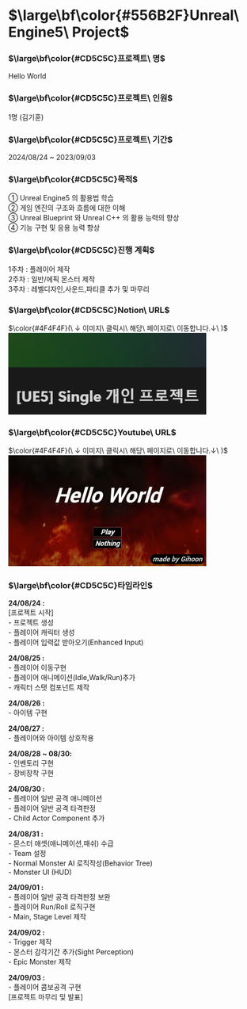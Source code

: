 # $\large\bf\color{#556B2F}Unreal\ Engine5\ Project$

### $\large\bf\color{#CD5C5C}프로젝트\ 명$
Hello World

### $\large\bf\color{#CD5C5C}프로젝트\ 인원$
1명 (김기훈)

### $\large\bf\color{#CD5C5C}프로젝트\ 기간$
2024/08/24 ~ 2023/09/03

### $\large\bf\color{#CD5C5C}목적$
① Unreal Engine5 의 활용법 학습</br>
② 게임 엔진의 구조와 흐름에 대한 이해</br>
③ Unreal Blueprint 와 Unreal C++ 의 활용 능력의 향상</br>
④ 기능 구현 및 응용 능력 향상</br>

### $\large\bf\color{#CD5C5C}진행 계획$
1주차 : 플레이어 제작
</br>
2주차 : 일반/에픽 몬스터 제작
</br>
3주차 : 레벨디자인,사운드,파티클 추가 및 마무리

### $\large\bf\color{#CD5C5C}Notion\ URL$
$\color{#4F4F4F}(\ ↓ 이미지\ 클릭시\ 해당\ 페이지로\ 이동합니다.↓\ )$</br>
<a href="https://reminiscent-moth-47a.notion.site/UE5-Single-e540b8c03b17478eab34ec2248c2ab6a?pvs=4">
    <img src="./ReadMe/Notion.png" alt="HelloWorld 개발일지" width="400"/>
</a>
</br>

### $\large\bf\color{#CD5C5C}Youtube\ URL$
$\color{#4F4F4F}(\ ↓ 이미지\ 클릭시\ 해당\ 페이지로\ 이동합니다.↓\ )$</br>
<a href="https://youtu.be/3WtWpuiZKHQ?si=RhyvdUjwbz10e-NU">
    <img src="./ReadMe/HelloWorld.png" alt="HelloWorld 영상" width="400"/>
</a>
</br>

### $\large\bf\color{#CD5C5C}타임라인$
<b>24/08/24 :</b></br>
[프로젝트 시작]</br>
-&nbsp;프로젝트 생성</br>
-&nbsp;플레이어 캐릭터 생성</br>
-&nbsp;플레이어 입력값 받아오기(Enhanced Input)</br>

<b>24/08/25 :</b></br>
-&nbsp;플레이어 이동구현</br>
-&nbsp;플레이어 애니메이션(Idle,Walk/Run)추가</br>
-&nbsp;캐릭터 스탯 컴포넌트 제작</br>

<b>24/08/26 :</b></br>
-&nbsp;아이템 구현</br>

<b>24/08/27 :</b></br>
-&nbsp;플레이어와 아이템 상호작용</br>

<b>24/08/28 ~ 08/30:</b></br>
-&nbsp;인벤토리 구현</br>
-&nbsp;장비장착 구현</br>

<b>24/08/30 :</b></br>
-&nbsp;플레이어 일반 공격 애니메이션</br>
-&nbsp;플레이어 일반 공격 타격판정</br>
-&nbsp;Child Actor Component 추가</br>

<b>24/08/31 :</b></br>
-&nbsp;몬스터 애셋(애니메이션,매쉬) 수급</br>
-&nbsp;Team 설정</br>
-&nbsp;Normal Monster AI 로직작성(Behavior Tree)</br>
-&nbsp;Monster UI (HUD)</br>

<b>24/09/01 :</b></br>
-&nbsp;플레이어 일반 공격 타격판정 보완</br>
-&nbsp;플레이어 Run/Roll 로직구현</br>
-&nbsp;Main, Stage Level 제작</br>

<b>24/09/02 :</b></br>
-&nbsp;Trigger 제작</br>
-&nbsp;몬스터 감각기간 추가(Sight Perception)</br>
-&nbsp;Epic Monster 제작</br>

<b>24/09/03 :</b></br>
-&nbsp;플레이어 콤보공격 구현</br>
[프로젝트 마무리 및 발표]</br>
